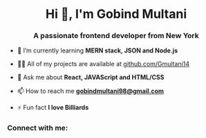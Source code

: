 <h1 align="center">Hi 👋, I'm Gobind Multani</h1>
<h3 align="center">A passionate frontend developer from New York</h3>

- 🌱 I’m currently learning **MERN stack, JSON and Node.js**

- 👨‍💻 All of my projects are available at [github.com/Gmultani14](github.com/Gmultani14)

- 💬 Ask me about **React, JAVAScript and HTML/CSS**

- 📫 How to reach me **gobindmultani98@gmail.com**

- ⚡ Fun fact **I love Billiards**

<h3 align="left">Connect with me:</h3>
<p align="left">
</p>
